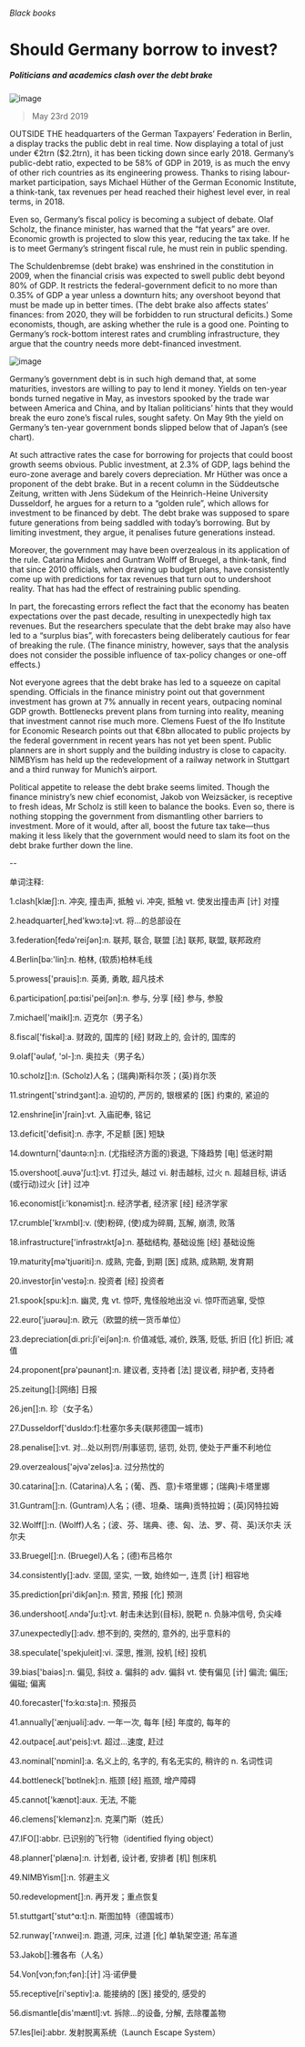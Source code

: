###### Black books
# Should Germany borrow to invest? 
##### Politicians and academics clash over the debt brake 
![image](images/20190525_fnp502.jpg) 
> May 23rd 2019 
OUTSIDE THE headquarters of the German Taxpayers’ Federation in Berlin, a display tracks the public debt in real time. Now displaying a total of just under €2trn ($2.2trn), it has been ticking down since early 2018. Germany’s public-debt ratio, expected to be 58% of GDP in 2019, is as much the envy of other rich countries as its engineering prowess. Thanks to rising labour-market participation, says Michael Hüther of the German Economic Institute, a think-tank, tax revenues per head reached their highest level ever, in real terms, in 2018. 
Even so, Germany’s fiscal policy is becoming a subject of debate. Olaf Scholz, the finance minister, has warned that the “fat years” are over. Economic growth is projected to slow this year, reducing the tax take. If he is to meet Germany’s stringent fiscal rule, he must rein in public spending. 
The Schuldenbremse (debt brake) was enshrined in the constitution in 2009, when the financial crisis was expected to swell public debt beyond 80% of GDP. It restricts the federal-government deficit to no more than 0.35% of GDP a year unless a downturn hits; any overshoot beyond that must be made up in better times. (The debt brake also affects states’ finances: from 2020, they will be forbidden to run structural deficits.) Some economists, though, are asking whether the rule is a good one. Pointing to Germany’s rock-bottom interest rates and crumbling infrastructure, they argue that the country needs more debt-financed investment. 
![image](images/20190525_FNC104.png) 
Germany’s government debt is in such high demand that, at some maturities, investors are willing to pay to lend it money. Yields on ten-year bonds turned negative in May, as investors spooked by the trade war between America and China, and by Italian politicians’ hints that they would break the euro zone’s fiscal rules, sought safety. On May 9th the yield on Germany’s ten-year government bonds slipped below that of Japan’s (see chart). 
At such attractive rates the case for borrowing for projects that could boost growth seems obvious. Public investment, at 2.3% of GDP, lags behind the euro-zone average and barely covers depreciation. Mr Hüther was once a proponent of the debt brake. But in a recent column in the Süddeutsche Zeitung, written with Jens Südekum of the Heinrich-Heine University Dusseldorf, he argues for a return to a “golden rule”, which allows for investment to be financed by debt. The debt brake was supposed to spare future generations from being saddled with today’s borrowing. But by limiting investment, they argue, it penalises future generations instead. 
Moreover, the government may have been overzealous in its application of the rule. Catarina Midoes and Guntram Wolff of Bruegel, a think-tank, find that since 2010 officials, when drawing up budget plans, have consistently come up with predictions for tax revenues that turn out to undershoot reality. That has had the effect of restraining public spending. 
In part, the forecasting errors reflect the fact that the economy has beaten expectations over the past decade, resulting in unexpectedly high tax revenues. But the researchers speculate that the debt brake may also have led to a “surplus bias”, with forecasters being deliberately cautious for fear of breaking the rule. (The finance ministry, however, says that the analysis does not consider the possible influence of tax-policy changes or one-off effects.) 
Not everyone agrees that the debt brake has led to a squeeze on capital spending. Officials in the finance ministry point out that government investment has grown at 7% annually in recent years, outpacing nominal GDP growth. Bottlenecks prevent plans from turning into reality, meaning that investment cannot rise much more. Clemens Fuest of the Ifo Institute for Economic Research points out that €8bn allocated to public projects by the federal government in recent years has not yet been spent. Public planners are in short supply and the building industry is close to capacity. NIMBYism has held up the redevelopment of a railway network in Stuttgart and a third runway for Munich’s airport. 
Political appetite to release the debt brake seems limited. Though the finance ministry’s new chief economist, Jakob von Weizsäcker, is receptive to fresh ideas, Mr Scholz is still keen to balance the books. Even so, there is nothing stopping the government from dismantling other barriers to investment. More of it would, after all, boost the future tax take—thus making it less likely that the government would need to slam its foot on the debt brake further down the line. 
-- 
 单词注释:
1.clash[klæʃ]:n. 冲突, 撞击声, 抵触 vi. 冲突, 抵触 vt. 使发出撞击声 [计] 对撞 
2.headquarter[,hed'kwɔ:tә]:vt. 将...的总部设在 
3.federation[fedә'reiʃәn]:n. 联邦, 联合, 联盟 [法] 联邦, 联盟, 联邦政府 
4.Berlin[bә:'lin]:n. 柏林, (软质)柏林毛线 
5.prowess['prauis]:n. 英勇, 勇敢, 超凡技术 
6.participation[.pɑ:tisi'peiʃәn]:n. 参与, 分享 [经] 参与, 参股 
7.michael['maikl]:n. 迈克尔（男子名） 
8.fiscal['fiskәl]:a. 财政的, 国库的 [经] 财政上的, 会计的, 国库的 
9.olaf['әulәf, 'ɔl-]:n. 奥拉夫（男子名） 
10.scholz[]:n. (Scholz)人名；(瑞典)斯科尔茨；(英)肖尔茨 
11.stringent['strindʒәnt]:a. 迫切的, 严厉的, 银根紧的 [医] 约束的, 紧迫的 
12.enshrine[in'ʃrain]:vt. 入庙祀奉, 铭记 
13.deficit['defisit]:n. 赤字, 不足额 [医] 短缺 
14.downturn['dauntә:n]:n. (尤指经济方面的)衰退, 下降趋势 [电] 低迷时期 
15.overshoot[.әuvә'ʃu:t]:vt. 打过头, 越过 vi. 射击越标, 过火 n. 超越目标, 讲话(或行动)过火 [计] 过冲 
16.economist[i:'kɒnәmist]:n. 经济学者, 经济家 [经] 经济学家 
17.crumble['krʌmbl]:v. (使)粉碎, (使)成为碎屑, 瓦解, 崩溃, 败落 
18.infrastructure['infrәstrʌktʃә]:n. 基础结构, 基础设施 [经] 基础设施 
19.maturity[mә'tjuәriti]:n. 成熟, 完备, 到期 [医] 成熟, 成熟期, 发育期 
20.investor[in'vestә]:n. 投资者 [经] 投资者 
21.spook[spu:k]:n. 幽灵, 鬼 vt. 惊吓, 鬼怪般地出没 vi. 惊吓而逃窜, 受惊 
22.euro['juәrәu]:n. 欧元（欧盟的统一货币单位） 
23.depreciation[di.pri:ʃi'eiʃәn]:n. 价值减低, 减价, 跌落, 贬低, 折旧 [化] 折旧; 减值 
24.proponent[prә'pәunәnt]:n. 建议者, 支持者 [法] 提议者, 辩护者, 支持者 
25.zeitung[]:[网络] 日报 
26.jen[]:n. 珍（女子名） 
27.Dusseldorf['dusldɔ:f]:杜塞尔多夫(联邦德国一城市) 
28.penalise[]:vt. 对...处以刑罚/刑事惩罚, 惩罚, 处罚, 使处于严重不利地位 
29.overzealous['әjvә'zelәs]:a. 过分热忱的 
30.catarina[]:n. (Catarina)人名；(葡、西、意)卡塔里娜；(瑞典)卡塔里娜 
31.Guntram[]:n. (Guntram)人名；(德、坦桑、瑞典)贡特拉姆；(英)冈特拉姆 
32.Wolff[]:n. (Wolff)人名；(波、芬、瑞典、德、匈、法、罗、荷、英)沃尔夫 沃尔夫 
33.Bruegel[]:n. (Bruegel)人名；(德)布吕格尔 
34.consistently[]:adv. 坚固, 坚实, 一致, 始终如一, 连贯 [计] 相容地 
35.prediction[pri'dikʃәn]:n. 预言, 预报 [化] 预测 
36.undershoot[.ʌndә'ʃu:t]:vt. 射击未达到(目标), 脱靶 n. 负脉冲信号, 负尖峰 
37.unexpectedly[]:adv. 想不到的, 突然的, 意外的, 出乎意料的 
38.speculate['spekjuleit]:vi. 深思, 推测, 投机 [经] 投机 
39.bias['baiәs]:n. 偏见, 斜纹 a. 偏斜的 adv. 偏斜 vt. 使有偏见 [计] 偏流; 偏压; 偏磁; 偏离 
40.forecaster['fɔ:kɑ:stә]:n. 预报员 
41.annually['ænjuәli]:adv. 一年一次, 每年 [经] 年度的, 每年的 
42.outpace[.aut'peis]:vt. 超过...速度, 赶过 
43.nominal['nɒminl]:a. 名义上的, 名字的, 有名无实的, 稍许的 n. 名词性词 
44.bottleneck['bɒtlnek]:n. 瓶颈 [经] 瓶颈, 增产障碍 
45.cannot['kænɒt]:aux. 无法, 不能 
46.clemens['klemәnz]:n. 克莱门斯（姓氏） 
47.IFO[]:abbr. 已识别的飞行物（identified flying object） 
48.planner['plænә]:n. 计划者, 设计者, 安排者 [机] 刨床机 
49.NIMBYism[]:n. 邻避主义 
50.redevelopment[]:n. 再开发；重点恢复 
51.stuttgart['stut^ɑ:t]:n. 斯图加特（德国城市） 
52.runway['rʌnwei]:n. 跑道, 河床, 过道 [化] 单轨架空道; 吊车道 
53.Jakob[]:雅各布（人名） 
54.Von[vɔn;fɔn;fәn]:[计] 冯·诺伊曼 
55.receptive[ri'septiv]:a. 能接纳的 [医] 接受的, 感受的 
56.dismantle[dis'mæntl]:vt. 拆除...的设备, 分解, 去除覆盖物 
57.les[lei]:abbr. 发射脱离系统（Launch Escape System） 
